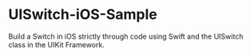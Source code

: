 # UISwitch-iOS-Sample
Build a Switch in iOS strictly through code using Swift and the UISwitch class in the UIKit Framework.
